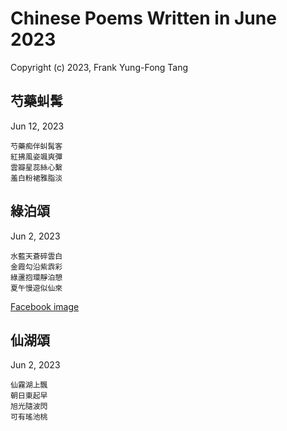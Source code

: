 # Chinese Poems Written in June 2023
Copyright (c) 2023, Frank Yung-Fong Tang

## 芍藥虯髯
Jun 12, 2023 
```
芍藥痴伴虯髯客
紅拂風姿颯爽彈
雲瓣星蕊絲心繫
羞白粉裙雅脂淡
```

## 綠泊頌
Jun 2, 2023 

```
水藍天蒼碎雲白
金霞勾沿紫𩃬彩
綠蘆抱環靜泊憩
夏午慢遊似仙來
```
[Facebook image](https://www.facebook.com/photo/?fbid=10160548016604800&set=a.10150511976299800&comment_id=182516461121395&notif_id=1686746936142567&notif_t=feedback_reaction_generic&ref=notif)
## 仙湖頌
Jun 2, 2023 

```
仙霧湖上飄
朝日東起早
旭光隨波閃
可有瑤池桃
```


